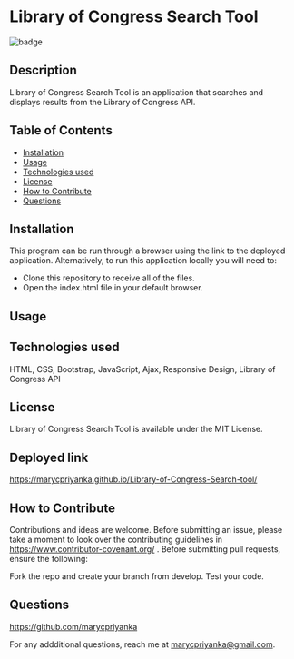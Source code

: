 # Library of Congress Search Tool
![badge](https://img.shields.io/badge/MIT-License-blue.svg)

## Description

Library of Congress Search Tool is an application that searches and displays results from the Library of Congress API.

## Table of Contents 

- [Installation](#installation)
- [Usage](#usage)
- [Technologies used](#technologies-used)
- [License](#license)
- [How to Contribute](#how-to-contribute)
- [Questions](#questions)

## Installation

This program can be run through a browser using the link to the deployed application. Alternatively, to run this application locally you will need to:

- Clone this repository to receive all of the files.
- Open the index.html file in your default browser.

## Usage



##  Technologies used

HTML, CSS, Bootstrap, JavaScript, Ajax, Responsive Design, Library of Congress API

## License

Library of Congress Search Tool is available under the MIT License.

## Deployed link

https://marycpriyanka.github.io/Library-of-Congress-Search-tool/

## How to Contribute

Contributions and ideas are welcome. Before submitting an issue, please take a moment to look over the contributing guidelines in https://www.contributor-covenant.org/ . Before submitting pull requests, ensure the following:

Fork the repo and create your branch from develop. Test your code.

## Questions

https://github.com/marycpriyanka

For any addditional questions, reach me at marycpriyanka@gmail.com.
